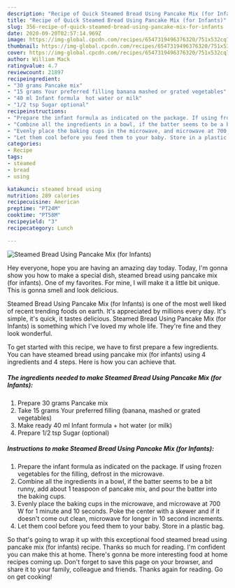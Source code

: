 ```yaml
---
description: "Recipe of Quick Steamed Bread Using Pancake Mix (for Infants)"
title: "Recipe of Quick Steamed Bread Using Pancake Mix (for Infants)"
slug: 356-recipe-of-quick-steamed-bread-using-pancake-mix-for-infants
date: 2020-09-20T02:57:14.969Z
image: https://img-global.cpcdn.com/recipes/6547319496376320/751x532cq70/steamed-bread-using-pancake-mix-for-infants-recipe-main-photo.jpg
thumbnail: https://img-global.cpcdn.com/recipes/6547319496376320/751x532cq70/steamed-bread-using-pancake-mix-for-infants-recipe-main-photo.jpg
cover: https://img-global.cpcdn.com/recipes/6547319496376320/751x532cq70/steamed-bread-using-pancake-mix-for-infants-recipe-main-photo.jpg
author: William Mack
ratingvalue: 4.7
reviewcount: 21897
recipeingredient:
- "30 grams Pancake mix"
- "15 grams Your preferred filling banana mashed or grated vegetables"
- "40 ml Infant formula  hot water or milk"
- "1/2 tsp Sugar optional"
recipeinstructions:
- "Prepare the infant formula as indicated on the package. If using frozen vegetables for the filling, defrost in the microwave."
- "Combine all the ingredients in a bowl, if the batter seems to be a bit runny, add about 1 teaspoon of pancake mix, and pour the batter into the baking cups."
- "Evenly place the baking cups in the microwave, and microwave at 700 W for 1 minute and 10 seconds. Poke the center with a skewer and if it doesn&#39;t come out clean, microwave for longer in 10 second increments."
- "Let them cool before you feed them to your baby. Store in a plastic bag."
categories:
- Recipe
tags:
- steamed
- bread
- using

katakunci: steamed bread using 
nutrition: 289 calories
recipecuisine: American
preptime: "PT24M"
cooktime: "PT58M"
recipeyield: "3"
recipecategory: Lunch

---
```



![Steamed Bread Using Pancake Mix (for Infants)](https://img-global.cpcdn.com/recipes/6547319496376320/751x532cq70/steamed-bread-using-pancake-mix-for-infants-recipe-main-photo.jpg)

Hey everyone, hope you are having an amazing day today. Today, I'm gonna show you how to make a special dish, steamed bread using pancake mix (for infants). One of my favorites. For mine, I will make it a little bit unique. This is gonna smell and look delicious.

Steamed Bread Using Pancake Mix (for Infants) is one of the most well liked of recent trending foods on earth. It's appreciated by millions every day. It's simple, it's quick, it tastes delicious. Steamed Bread Using Pancake Mix (for Infants) is something which I've loved my whole life. They're fine and they look wonderful.




To get started with this recipe, we have to first prepare a few ingredients. You can have steamed bread using pancake mix (for infants) using 4 ingredients and 4 steps. Here is how you can achieve that.

<!--inarticleads1-->

##### The ingredients needed to make Steamed Bread Using Pancake Mix (for Infants):

1. Prepare 30 grams Pancake mix
1. Take 15 grams Your preferred filling (banana, mashed or grated vegetables)
1. Make ready 40 ml Infant formula + hot water (or milk)
1. Prepare 1/2 tsp Sugar (optional)




<!--inarticleads2-->

##### Instructions to make Steamed Bread Using Pancake Mix (for Infants):

1. Prepare the infant formula as indicated on the package. If using frozen vegetables for the filling, defrost in the microwave.
1. Combine all the ingredients in a bowl, if the batter seems to be a bit runny, add about 1 teaspoon of pancake mix, and pour the batter into the baking cups.
1. Evenly place the baking cups in the microwave, and microwave at 700 W for 1 minute and 10 seconds. Poke the center with a skewer and if it doesn&#39;t come out clean, microwave for longer in 10 second increments.
1. Let them cool before you feed them to your baby. Store in a plastic bag.




So that's going to wrap it up with this exceptional food steamed bread using pancake mix (for infants) recipe. Thanks so much for reading. I'm confident you can make this at home. There's gonna be more interesting food at home recipes coming up. Don't forget to save this page on your browser, and share it to your family, colleague and friends. Thanks again for reading. Go on get cooking!
